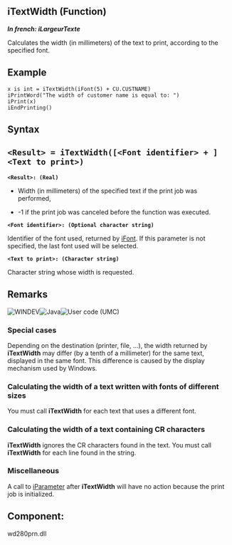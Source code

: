 


## iTextWidth (Function)

***In french: iLargeurTexte***



<a name="XUse"></a>
<a name="Use"></a>
<a name="description"></a>
Calculates the width (in millimeters) of the text to print, according to the specified font.


<a name="Example1"></a>
<a name="sample_code"></a>

## Example


```wl
x is int = iTextWidth(iFont(5) + CU.CUSTNAME)
iPrintWord("The width of customer name is equal to: ")
iPrint(x)
iEndPrinting()
```

<a name="XSYNTAX"></a>
<a name="SYNTAX1"></a>

## Syntax

`<Result> = iTextWidth([<Font identifier> + ] <Text to print>)`
---

**`<Result>: (Real)`**



- Width (in millimeters) of the specified text if the print job was performed, 

- -1 if the print job was canceled before the function was executed.




**`<Font identifier>: (Optional character string)`**

Identifier of the font used, returned by [iFont](../WDLang5/3046014.md). If this parameter is not specified, the last font used will be selected.

**`<Text to print>: (Character string)`**

Character string whose width is requested.



<a name="NOTE0"></a>
<a name="NOTE0_1"></a>

## Remarks
![WINDEV](https://doc.pcsoft.fr/ext/images/us/WD.png)![Java](https://doc.pcsoft.fr/ext/images/us/JAVA.png)![User code (UMC)](https://doc.pcsoft.fr/ext/images/us/MCU.png) 

### Special cases
<a name="special_cases_ELTPARAGRAPHE000065"></a>

Depending on the destination (printer, file, ...), the width returned by **iTextWidth** may differ (by a tenth of a millimeter) for the same text, displayed in the same font. This difference is caused by the display mechanism used by Windows.
<a name="NOTE0_2"></a>


### Calculating the width of a text written with fonts of different sizes
<a name="calculating_the_width_text_written_with_fonts_different_sizes_ELTPARAGRAPHE000074"></a>

You must call **iTextWidth** for each text that uses a different font.
<a name="NOTE0_3"></a>


### Calculating the width of a text containing CR characters
<a name="calculating_the_width_text_containing_characters_ELTPARAGRAPHE000083"></a>

**iTextWidth** ignores the CR characters found in the text. You must call **iTextWidth** for each line found in the string.
<a name="NOTE0_4"></a>


### Miscellaneous
<a name="miscellaneous_ELTPARAGRAPHE000094"></a>

A call to [iParameter](../WDLang5/3046008.md) after **iTextWidth** will have no action because the print job is initialized.

<a name="XComponent"></a>

## Component:
wd280prn.dll
